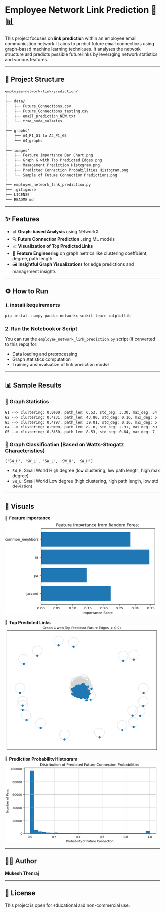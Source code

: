 
# Employee Network Link Prediction 🔗📊

This project focuses on **link prediction** within an employee email communication network. It aims to predict future email connections using graph-based machine learning techniques. It analyzes the network structure and predicts possible future links by leveraging network statistics and various features.

---

## 📁 Project Structure

```
employee-network-link-prediction/
│
├── data/
│   ├── Future_Connections.csv
│   ├── Future_Connections_testing.csv
│   ├── email_prediction_NEW.txt
│   └── true_node_salaries
│
├── graphs/
│   ├── A4_P1_G1 to A4_P1_G5
│   └── A4_graphs
│
├── images/
│   ├── Feature Importance Bar Chart.png
│   ├── Graph G with Top Predicted Edges.png
│   ├── Management Prediction Histogram.png
│   ├── Predicted Connection Probabilities Histogram.png
│   └── Sample of Future Connection Predictions.png
│
├── employee_network_link_prediction.py
├── .gitignore
├── LICENSE
└── README.md
```

---

## ✨ Features

- 📊 **Graph-based Analysis** using NetworkX
- 🔍 **Future Connection Prediction** using ML models
- 📈 **Visualization of Top Predicted Links**
- 🧠 **Feature Engineering** on graph metrics like clustering coefficient, degree, path length
- 🖼️ **Insightful Graph Visualizations** for edge predictions and management insights

---

## ⚙️ How to Run

### 1. Install Requirements

```bash
pip install numpy pandas networkx scikit-learn matplotlib
```

### 2. Run the Notebook or Script

You can run the `employee_network_link_prediction.py` script (if converted to this repo) for:

- Data loading and preprocessing
- Graph statistics computation
- Training and evaluation of link prediction model

---

## 📊 Sample Results

### 🔹 Graph Statistics

```
G1 --> clustering: 0.0000, path_len: 6.53, std_deg: 3.30, max_deg: 54
G2 --> clustering: 0.4931, path_len: 43.80, std_deg: 0.16, max_deg: 5
G3 --> clustering: 0.4897, path_len: 39.01, std_deg: 0.16, max_deg: 5
G4 --> clustering: 0.0000, path_len: 8.16, std_deg: 2.91, max_deg: 39
G5 --> clustering: 0.3650, path_len: 8.53, std_deg: 0.64, max_deg: 7
```

### 🔹 Graph Classification (Based on Watts-Strogatz Characteristics)

```
['SW_H', 'SW_L', 'SW_L', 'SW_H', 'SW_H']
```

- `SW_H`: Small World High degree (low clustering, low path length, high max degree)
- `SW_L`: Small World Low degree (high clustering, high path length, low std deviation)

---

## 📌 Visuals

📌 **Feature Importance**
![Feature Importance](images/Feature%20Importance%20Bar%20Chart.png)

📌 **Top Predicted Links**
![Predicted Edges](images/Graph%20G%20with%20Top%20Predicted%20Edges.png)

📌 **Prediction Probability Histogram**
![Prediction Histogram](images/Predicted%20Connection%20Probabilities%20Histogram.png)

---

## 👨‍💻 Author

**Mukesh Thenraj**

---

## 📜 License

This project is open for educational and non-commercial use.
